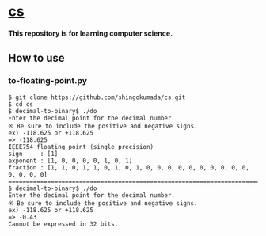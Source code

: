 # **[cs](https://github.com/shingokumada/cs)**

**This repository is for learning computer science.**

## How to use

### to-floating-point.py
```shell
$ git clone https://github.com/shingokumada/cs.git
$ cd cs
$ decimal-to-binary$ ./do
Enter the decimal point for the decimal number.
※ Be sure to include the positive and negative signs.
ex) -118.625 or +118.625
=> -118.625
IEEE754 floating point (single precision)
sign     : [1]
exponent : [1, 0, 0, 0, 0, 1, 0, 1]
fraction : [1, 1, 0, 1, 1, 0, 1, 0, 1, 0, 0, 0, 0, 0, 0, 0, 0, 0, 0, 0, 0, 0, 0]
================================================================================
$ decimal-to-binary$ ./do
Enter the decimal point for the decimal number.
※ Be sure to include the positive and negative signs.
ex) -118.625 or +118.625
=> -0.43
Cannot be expressed in 32 bits.
```
